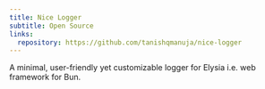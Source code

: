 ```yaml
---
title: Nice Logger
subtitle: Open Source
links:
  repository: https://github.com/tanishqmanuja/nice-logger
---
```


A minimal, user-friendly yet customizable logger for Elysia i.e. web framework for Bun.
